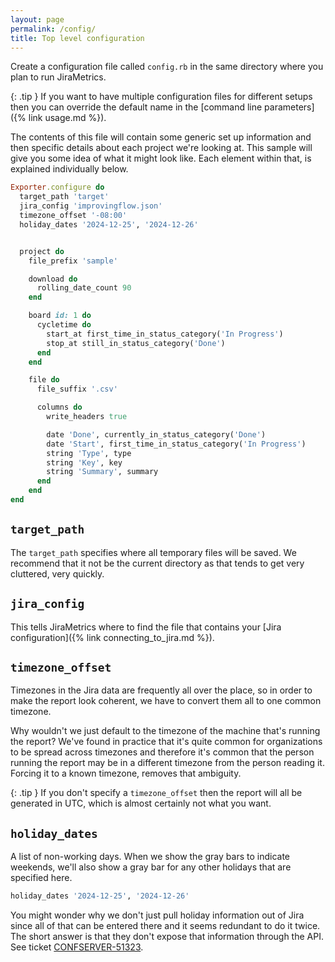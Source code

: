 ```yaml
---
layout: page
permalink: /config/
title: Top level configuration
---
```

Create a configuration file called `config.rb` in the same directory where you plan to run JiraMetrics.

{: .tip }
If you want to have multiple configuration files for different setups then you can override the default name in the [command line parameters]({% link usage.md %}).

The contents of this file will contain some generic set up information and then specific details about each project we're looking at. This sample will give you some idea of what it might look like. Each element within that, is explained individually below.

```ruby
Exporter.configure do
  target_path 'target'
  jira_config 'improvingflow.json'
  timezone_offset '-08:00'
  holiday_dates '2024-12-25', '2024-12-26'


  project do
    file_prefix 'sample'

    download do
      rolling_date_count 90
    end

    board id: 1 do
      cycletime do
        start_at first_time_in_status_category('In Progress')
        stop_at still_in_status_category('Done')
      end
    end

    file do
      file_suffix '.csv'

      columns do
        write_headers true

        date 'Done', currently_in_status_category('Done')
        date 'Start', first_time_in_status_category('In Progress')
        string 'Type', type
        string 'Key', key
        string 'Summary', summary
      end
    end
end
```

## `target_path`

The `target_path` specifies where all temporary files will be saved. We recommend that it not be the current directory as that tends to get very cluttered, very quickly. 

## `jira_config`

This tells JiraMetrics where to find the file that contains your [Jira configuration]({% link connecting_to_jira.md %}).

## `timezone_offset`

Timezones in the Jira data are frequently all over the place, so in order to make the report look coherent, we have to convert them all to one common timezone.

 Why wouldn't we just default to the timezone of the machine that's running the report? We've found in practice that it's quite common for organizations to be spread across timezones and therefore it's common that the person running the report may be in a different timezone from the person reading it. Forcing it to a known timezone, removes that ambiguity.

{: .tip }
If you don't specify a `timezone_offset` then the report will all be generated in UTC, which is almost certainly not what you want.

## `holiday_dates`

A list of non-working days. When we show the gray bars to indicate weekends, we'll also show a gray bar
for any other holidays that are specified here.

```ruby
holiday_dates '2024-12-25', '2024-12-26'
```

You might wonder why we don't just pull holiday information out of Jira since all of that can be entered there and it seems redundant to do it twice. The short answer is that they don't expose that information through the API. See ticket [CONFSERVER-51323](https://jira.atlassian.com/browse/CONFSERVER-51323).